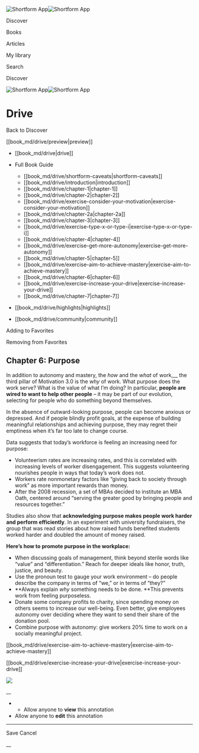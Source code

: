 ![Shortform App](/img/logo.36a2399e.svg)![Shortform App](/img/logo-dark.70c1b072.svg)

Discover

Books

Articles

My library

Search

Discover

![Shortform App](/img/logo.36a2399e.svg)![Shortform App](/img/logo-dark.70c1b072.svg)

# Drive

Back to Discover

[[book_md/drive/preview|preview]]

  * [[book_md/drive|drive]]
  * Full Book Guide

    * [[book_md/drive/shortform-caveats|shortform-caveats]]
    * [[book_md/drive/introduction|introduction]]
    * [[book_md/drive/chapter-1|chapter-1]]
    * [[book_md/drive/chapter-2|chapter-2]]
    * [[book_md/drive/exercise-consider-your-motivation|exercise-consider-your-motivation]]
    * [[book_md/drive/chapter-2a|chapter-2a]]
    * [[book_md/drive/chapter-3|chapter-3]]
    * [[book_md/drive/exercise-type-x-or-type-i|exercise-type-x-or-type-i]]
    * [[book_md/drive/chapter-4|chapter-4]]
    * [[book_md/drive/exercise-get-more-autonomy|exercise-get-more-autonomy]]
    * [[book_md/drive/chapter-5|chapter-5]]
    * [[book_md/drive/exercise-aim-to-achieve-mastery|exercise-aim-to-achieve-mastery]]
    * [[book_md/drive/chapter-6|chapter-6]]
    * [[book_md/drive/exercise-increase-your-drive|exercise-increase-your-drive]]
    * [[book_md/drive/chapter-7|chapter-7]]
  * [[book_md/drive/highlights|highlights]]
  * [[book_md/drive/community|community]]



Adding to Favorites 

Removing from Favorites 

## Chapter 6: Purpose

In addition to autonomy and mastery, the _how_ and the _what_ of work,__ the third pillar of Motivation 3.0 is the _why_ of work. What purpose does the work serve? What is the value of what I’m doing? In particular, **people are wired to want to help other people** – it may be part of our evolution, selecting for people who do something beyond themselves.

In the absence of outward-looking purpose, people can become anxious or depressed. And if people blindly profit goals, at the expense of building meaningful relationships and achieving purpose, they may regret their emptiness when it’s far too late to change course.

Data suggests that today’s workforce is feeling an increasing need for purpose:

  * Volunteerism rates are increasing rates, and this is correlated with increasing levels of worker disengagement. This suggests volunteering nourishes people in ways that today’s work does not.
  * Workers rate nonmonetary factors like “giving back to society through work” as more important rewards than money.
  * After the 2008 recession, a set of MBAs decided to institute an MBA Oath, centered around “serving the greater good by bringing people and resources together.”



Studies also show that **acknowledging purpose makes people work harder and perform efficiently**. In an experiment with university fundraisers, the group that was read stories about how raised funds benefited students worked harder and doubled the amount of money raised.

**Here’s how to promote purpose in the workplace:**

  * When discussing goals of management, think beyond sterile words like “value” and “differentiation.” Reach for deeper ideals like honor, truth, justice, and beauty.
  * Use the pronoun test to gauge your work environment – do people describe the company in terms of “we,” or in terms of “they?”
  * **Always explain _why_ something needs to be done. **This prevents work from feeling purposeless.
  * Donate some company profits to charity, since spending money on others seems to increase our well-being. Even better, give employees autonomy over deciding where they want to send their share of the donation pool.
  * Combine purpose with autonomy: give workers 20% time to work on a socially meaningful project. 



[[book_md/drive/exercise-aim-to-achieve-mastery|exercise-aim-to-achieve-mastery]]

[[book_md/drive/exercise-increase-your-drive|exercise-increase-your-drive]]

![](https://bat.bing.com/action/0?ti=56018282&Ver=2&mid=119c606a-4dec-4399-9104-b5ef48b6d999&sid=49fff5b0636c11eeb9c611038afc8668&vid=4a005010636c11ee80c703d4c4a7acd5&vids=0&msclkid=N&pi=0&lg=en-US&sw=800&sh=600&sc=24&nwd=1&tl=Shortform%20%7C%20Book&p=https%3A%2F%2Fwww.shortform.com%2Fapp%2Fbook%2Fdrive%2Fchapter-6&r=&lt=319&evt=pageLoad&sv=1&rn=300284)

__

  *   * Allow anyone to **view** this annotation
  * Allow anyone to **edit** this annotation



* * *

Save Cancel

__



